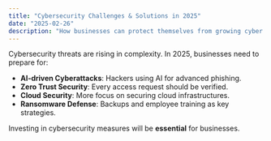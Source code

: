 ```yaml
---
title: "Cybersecurity Challenges & Solutions in 2025"
date: "2025-02-26"
description: "How businesses can protect themselves from growing cyber threats."
---
```


Cybersecurity threats are rising in complexity. In 2025, businesses need to prepare for:

- **AI-driven Cyberattacks**: Hackers using AI for advanced phishing.  
- **Zero Trust Security**: Every access request should be verified.  
- **Cloud Security**: More focus on securing cloud infrastructures.  
- **Ransomware Defense**: Backups and employee training as key strategies.  

Investing in cybersecurity measures will be **essential** for businesses.
